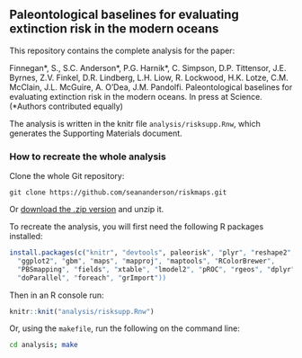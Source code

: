 ## Paleontological baselines for evaluating extinction risk in the modern oceans

This repository contains the complete analysis for the paper:

Finnegan\*, S., S.C. Anderson\*, P.G. Harnik\*, C. Simpson, D.P. Tittensor, J.E. Byrnes, Z.V. Finkel, D.R. Lindberg, L.H. Liow, R. Lockwood, H.K. Lotze, C.M. McClain, J.L. McGuire, A. O’Dea, J.M. Pandolfi. Paleontological baselines for evaluating extinction risk in the modern oceans. In press at Science. (\*Authors contributed equally)

The analysis is written in the knitr file `analysis/risksupp.Rnw`, which generates the Supporting Materials document. 

### How to recreate the whole analysis

Clone the whole Git repository:

```
git clone https://github.com/seananderson/riskmaps.git
```

Or [download the .zip version](https://github.com/seananderson/riskmaps/archive/master.zip) and unzip it.

To recreate the analysis, you will first need the following R packages installed:

```R
install.packages(c("knitr", "devtools", paleorisk", "plyr", "reshape2",
  "ggplot2", "gbm", "maps", "mapproj", "maptools", "RColorBrewer", 
  "PBSmapping", "fields", "xtable", "lmodel2", "pROC", "rgeos", "dplyr", 
  "doParallel", "foreach", "grImport"))
```

Then in an R console run:

```R
knitr::knit("analysis/risksupp.Rnw")
```

Or, using the `makefile`, run the following on the command line:

```sh
cd analysis; make
```
